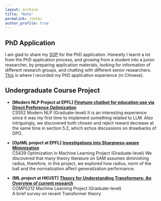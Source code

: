 ```yaml
---
layout: archive
title: "Note"
permalink: /note/
author_profile: true
---
```




<!-- - **[Ongoing]** [**Theory of scaling law**](https://www.overleaf.com/read/zryqvydkkmth#2513bf)
<br /> In the modern LLM era, scaling up model size and data is a central topic in industry. While it remains less understood, it should be interesting to explore how a theoretical setup can improve our understanding of scaling.

- **[Ongoing]** [**Science of Deep Learning**](https://www.overleaf.com/read/svcdvthkbqqd#906f50)
<br /> 
While many people have been focused on using theories to open the blackbox of deep learning, it faces great difficulty due to its complex and nonlinearity structure. Instead, an empirical driven approach could be taken to probe and understand the mechanisms of deep learning & LLM, which is the science of deep learning, to understand and explain intriguing deep learning phenomena. -->

<!-- - **[Ongoing]** [**LLM Reasoning**](https://www.overleaf.com/read/vtwnnhyfdtph#e050b1)
<br />
Recently, the development of LLM has stepped into the test-time scaling regime. While it may be hard for academia to scale up computation, it would be interesting to scientifically investsigate how techniques such as chain-of-thought can enhance reasoning in the language model, which can be also probed and investigated using mechanistic approaches. -->

## PhD Application
I am glad to share my [SOP](https://www.overleaf.com/read/tqwnttmqpmcc#42bcb5) for the PhD application. Honestly I learnt a lot from the PhD application process, and growing from a student into a junior researcher, by preparing application materials, looking for information of different research groups, and chatting with different senior researchers. [This](https://www.zhihu.com/question/421349039/answer/4784236380) is where I recorded my PhD application experience (in Chinese).


## Undergraduate Course Project
- **[Modern NLP Project at EPFL]** [**Finetune chatbot for education use via Direct Preference Optimization**](../files/CS552_NLPG_Project.pdf)
<br /> CS552 Modern NLP (Graduate-level)
It is an interesting experience since it was my first time to implement something related to LLM. Also intriguingly, we discovered both chosen and reject reward decrease at the same time in section 5.2, which echos discussions on drawbacks of DPO.

- **[OptML project at EPFL]** [**Investigations into Sharpness-aware Minimization**](../files/CS439_final_report.pdf)
<br /> CS439 Optimization in Machine Learning Project (Graduate-level)
We discovered that many theory literature on SAM assumes diminishing radius, therefore, in this project, we explored how radius, norm of the ball and the normalization affect generalization performance.

- **[ML project at HKUST]** [**Theory for Understanding Transformers: An Overview of current research**](../files/comp5212.pdf)
<br /> COMP5212 Machine Learning Project (Graduate-level)
<br /> A brief survey on recent Transformer theory